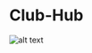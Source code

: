 # Club-Hub
 ![alt text](https://github.com/mog-rgb/Club-Hub/blob/main/Screenshot%202023-09-08%20at%2010.03.46%20PM.png)
